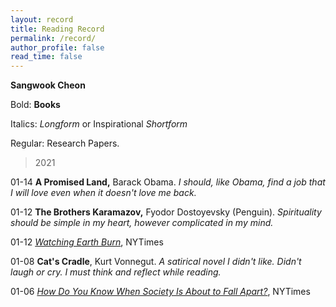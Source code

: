 ```yaml
---
layout: record
title: Reading Record
permalink: /record/
author_profile: false
read_time: false
---
```


**Sangwook Cheon**

Bold: **Books**

Italics: *Longform* or Inspirational *Shortform*

Regular: Research Papers.

> 2021

01-14 **A Promised Land,** Barack Obama. *I should, like Obama, find a job that I will love even when it doesn't love me back.*

01-12 **The Brothers Karamazov,** Fyodor Dostoyevsky (Penguin). *Spirituality should be simple in my heart, however complicated in my mind.*

01-12 [*Watching Earth Burn*](https://www.nytimes.com/2020/12/28/opinion/climate-change-earth.html), NYTimes

01-08 **Cat's Cradle**, Kurt Vonnegut. *A satirical novel I didn't like. Didn't laugh or cry. I must think and reflect while reading.*

01-06 [*How Do You Know When Society Is About to Fall Apart?*](https://www.nytimes.com/2020/11/04/magazine/societal-collapse.html), NYTimes
